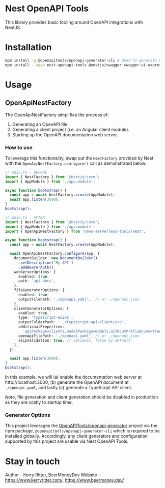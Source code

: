 # Nest OpenAPI Tools

This library provides basic tooling around OpenAPI integrations with NestJS.

# Installation

```bash
npm install -g @openapitools/openapi-generator-cli # Used to generate OpenAPI clients from documents.
npm install --save nest-openapi-tools @nestjs/swagger swagger-ui-express
```

# Usage

## OpenApiNestFactory

The OpenApiNestFactory simplifies the process of:

1. Generating an OpenAPI file.
2. Generating a client project (i.e. an Angular client module).
3. Starting up the OpenAPI documentation web server.

### How to use

To leverage this functionality, swap out the `NestFactory` provided by Nest with the `OpenApiNestFactory.configure()` call as demonstrated below.

```ts
// main.ts - BEFORE
import { NestFactory } from '@nestjs/core';
import { AppModule } from './app.module';

async function bootstrap() {
  const app = await NestFactory.create(AppModule);
  await app.listen(3000);
}
bootstrap();
```

```ts
// main.ts - AFTER
import { NestFactory } from '@nestjs/core';
import { AppModule } from './app.module';
import { OpenApiNestFactory } from '@aws-serverless-tools/nest';

async function bootstrap() {
  const app = await NestFactory.create(AppModule);

  await OpenApiNestFactory.configure(app, {
    documentBuilder: new DocumentBuilder()
      .setDescription('My API')
      .addBearerAuth(),
    webServerOptions: {
      enabled: true,
      path: 'api-docs',
    },
    fileGeneratorOptions: {
      enabled: true,
      outputFilePath: './openapi.yaml',  // or ./openapi.json
    },
    clientGeneratorOptions: {
      enabled: true,
      type: 'typescript-axios',
      outputFolderPath: '../typescript-api-client/src',
      additionalProperties:
        'apiPackage=clients,modelPackage=models,withoutPrefixEnums=true,withSeparateModelsAndApi=true',
      openApiFilePath: './openapi.yaml', // or ./openapi.json
      skipValidation: true, // optional, false by default
    },
  });

  await app.listen(3000);
}
bootstrap();
```

In this example, we will (a) enable the documentation web server at http://localhost:3000, (b) generate the OpenAPI document at `./openapi.yaml`, and lastly (c) generate a TypeScript API client.

*Note*, file generation and client generation should be disabled in production as they are costly to startup time.

### Generator Options

This project leverages the [OpenAPITools/openapi-generator](https://github.com/OpenAPITools/openapi-generator) project via the npm package, `@openapitools/openapi-generator-cli` which is required to be installed globally. Accordingly, any client generators and configuration supported by this project are usable via Nest OpenAPI Tools.

# Stay in touch

Author - Kerry Ritter, BeerMoneyDev
Website - https://www.kerryritter.com/, https://www.beermoney.dev/